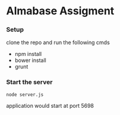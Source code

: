 # Almabase Assigment

### Setup
clone the repo and run the following cmds
- npm install
- bower install
- grunt

### Start the server
`node server.js`

application would start at port 5698
